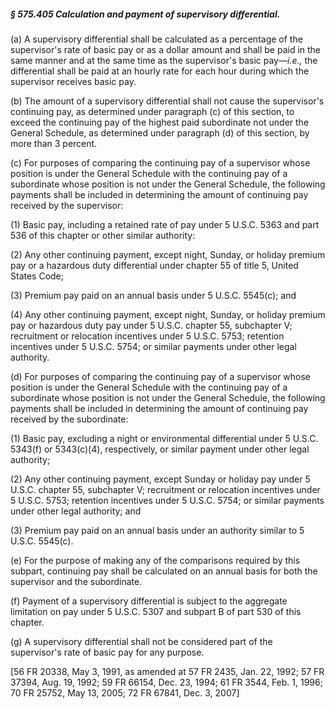 ##### § 575.405 Calculation and payment of supervisory differential. #####

(a) A supervisory differential shall be calculated as a percentage of the supervisor's rate of basic pay or as a dollar amount and shall be paid in the same manner and at the same time as the supervisor's basic pay—*i.e.,* the differential shall be paid at an hourly rate for each hour during which the supervisor receives basic pay.

(b) The amount of a supervisory differential shall not cause the supervisor's continuing pay, as determined under paragraph (c) of this section, to exceed the continuing pay of the highest paid subordinate not under the General Schedule, as determined under paragraph (d) of this section, by more than 3 percent.

(c) For purposes of comparing the continuing pay of a supervisor whose position is under the General Schedule with the continuing pay of a subordinate whose position is not under the General Schedule, the following payments shall be included in determining the amount of continuing pay received by the supervisor:

(1) Basic pay, including a retained rate of pay under 5 U.S.C. 5363 and part 536 of this chapter or other similar authority:

(2) Any other continuing payment, except night, Sunday, or holiday premium pay or a hazardous duty differential under chapter 55 of title 5, United States Code;

(3) Premium pay paid on an annual basis under 5 U.S.C. 5545(c); and

(4) Any other continuing payment, except night, Sunday, or holiday premium pay or hazardous duty pay under 5 U.S.C. chapter 55, subchapter V; recruitment or relocation incentives under 5 U.S.C. 5753; retention incentives under 5 U.S.C. 5754; or similar payments under other legal authority.

(d) For purposes of comparing the continuing pay of a supervisor whose position is under the General Schedule with the continuing pay of a subordinate whose position is not under the General Schedule, the following payments shall be included in determining the amount of continuing pay received by the subordinate:

(1) Basic pay, excluding a night or environmental differential under 5 U.S.C. 5343(f) or 5343(c)(4), respectively, or similar payment under other legal authority;

(2) Any other continuing payment, except Sunday or holiday pay under 5 U.S.C. chapter 55, subchapter V; recruitment or relocation incentives under 5 U.S.C. 5753; retention incentives under 5 U.S.C. 5754; or similar payments under other legal authority; and

(3) Premium pay paid on an annual basis under an authority similar to 5 U.S.C. 5545(c).

(e) For the purpose of making any of the comparisons required by this subpart, continuing pay shall be calculated on an annual basis for both the supervisor and the subordinate.

(f) Payment of a supervisory differential is subject to the aggregate limitation on pay under 5 U.S.C. 5307 and subpart B of part 530 of this chapter.

(g) A supervisory differential shall not be considered part of the supervisor's rate of basic pay for any purpose.

[56 FR 20338, May 3, 1991, as amended at 57 FR 2435, Jan. 22, 1992; 57 FR 37394, Aug. 19, 1992; 59 FR 66154, Dec. 23, 1994; 61 FR 3544, Feb. 1, 1996; 70 FR 25752, May 13, 2005; 72 FR 67841, Dec. 3, 2007]